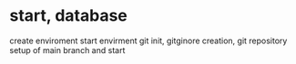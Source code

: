 # start, database
create enviroment
start envirment
git init, gitginore creation, git repository setup of main branch and start

